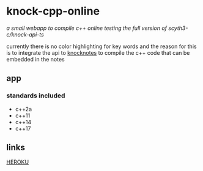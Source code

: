 # knock-cpp-online
_a small webapp to compile c++ online testing the full version of scyth3-c/knock-api-ts_

currently there is no color highlighting for key words and the reason for this is to integrate the api to [knocknotes](https://github.com/scyth3-c/vue-conponents)
to compile the c++ code that can be embedded in the notes


## app



### standards included 
 - c++2a
 - c++11
 - c++14
 - c++17

## links

[HEROKU](https://knock-cpp.herokuapp.com/)
